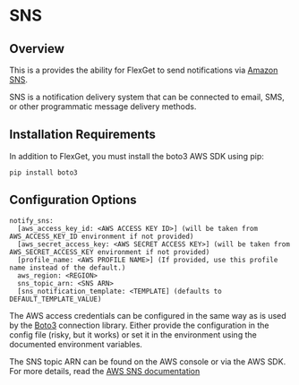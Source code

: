 # SNS

## Overview

This is a provides the ability for FlexGet to send notifications via [Amazon SNS](https://aws.amazon.com/sns/).

SNS is a notification delivery system that can be connected to email, SMS, or other programmatic message delivery methods.

## Installation Requirements

In addition to FlexGet, you must install the boto3 AWS SDK using pip:

```
pip install boto3
```

## Configuration Options

```
notify_sns:
  [aws_access_key_id: <AWS ACCESS KEY ID>] (will be taken from AWS_ACCESS_KEY_ID environment if not provided)
  [aws_secret_access_key: <AWS SECRET ACCESS KEY>] (will be taken from AWS_SECRET_ACCESS_KEY environment if not provided)
  [profile_name: <AWS PROFILE NAME>] (If provided, use this profile name instead of the default.)
  aws_region: <REGION>
  sns_topic_arn: <SNS ARN>
  [sns_notification_template: <TEMPLATE] (defaults to DEFAULT_TEMPLATE_VALUE)
```

The AWS access credentials can be configured in the same way as is used by the [Boto3](https://aws.amazon.com/sdk-for-python/) connection library. Either provide the configuration in the config file (risky, but it works) or set it in the environment using the documented environment variables.

The SNS topic ARN can be found on the AWS console or via the AWS SDK. For more details, read the [AWS SNS documentation](http://aws.amazon.com/documentation/sns/)